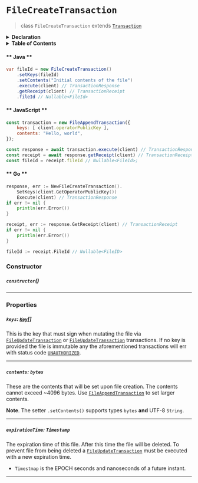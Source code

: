 # `FileCreateTransaction`

> class `FileCreateTransaction` extends [`Transaction`](reference/core/Transaction.md)

<details>
<summary><b>Declaration</b></summary>

```typescript
class FileCreateTransaction extends Transaction {
    /* property */ keys?: Key[];

    /* property */ contents?: bytes;

    /* property */ expirationTime?: Timestamp;
}
```

</details>

<details>
<summary><b>Table of Contents</b></summary>

| Item | Java | JavaScript | Go
| - | - | - | - |
| [`keys`](#keys-key) | ✅ | ✅ | ✅
| [`contents`](#contents-bytes) | ✅ | ✅ | ✅
| [`expirationTime`](#expirationtime-timestamp) | ✅ | ✅ | ✅

</details>

<!-- tabs:start -->

#### ** Java **

```java
var fileId = new FileCreateTransaction()
    .setKeys(fileId)
    .setContents("Initial contents of the file")
    .execute(client) // TransactionResponse
    .getReceipt(client) // TransactionReceipt
    .fileId // Nullable<FileId>
```

#### ** JavaScript **

```javascript
const transaction = new FileAppendTransaction({
    keys: [ client.operatorPublicKey ],
    contents: "Hello, world",
});

const response = await transaction.execute(client) // TransactionResponse;
const receipt = await response.getReceipt(client) // TransactionReceipt;
const fileId = receipt.fileId // Nullable<FileId>;
```

#### ** Go **

```go
response, err := NewFileCreateTransaction().
    SetKeys(client.GetOperatorPublicKey())
    Execute(client) // TransactionResponse
if err != nil {
    println(err.Error())
}

receipt, err := response.GetReceipt(client) // TransactionReceipt
if err != nil {
    println(err.Error())
}

fileId := receipt.FileId // Nullable<FileID>
```

<!-- tabs:end -->

### Constructor

##### `constructor`()

---

### Properties

##### `keys`: [`Key`](reference/cryptography/Key.md)[]

This is the key that must sign when mutating the file via [`FileUpdateTransaction`](reference/file/FileUpdateTransaction.md)
or [`FileUpdateTransaction`](reference/file/FileUpdateTransaction.md) transactions.
If no key is provided the file is immutable any the aforementioned transactions will
err with status code [`UNAUTHORIZED`](reference/Status.md#UNAUTHORIZED).

---

##### `contents`: `bytes`

These are the contents that will be set upon file creation. The contents cannot
exceed ~4096 bytes. Use [`FileAppendTransaction`](refernce/file/FileAppendTransaction.md)
to set larger contents.

**Note**. The setter `.setContents()` supports types `bytes` **and** UTF-8 `String`.

---

##### `expirationTime`: `Timestamp`

The expiration time of this file. After this time the file will be deleted. To
prevent file from being deleted a [`FileUpdateTransaction`](reference/file/FileUpdateTransaction.md) must be executed with a new expiration time.

- `Timestmap` is the EPOCH seconds and nanoseconds of a future instant.

---
